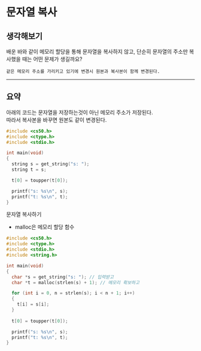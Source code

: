 # 문자열 복사 

## 생각해보기
배운 바와 같이 메모리 할당을 통해 문자열을 복사하지 않고, 단순히 문자열의 주소만 복사했을 때는 어떤 문제가 생길까요?
```
같은 메모리 주소를 가리키고 있기에 변경시 원본과 복사본이 함께 변경된다.
```

- - -

## 요약

아래의 코드는 문자열을 저장하는것이 아닌 메모리 주소가 저장된다.  
따라서 복사본을 바꾸면 원본도 같이 변경된다.  
``` c
#include <cs50.h>
#include <ctype.h>
#include <stdio.h>

int main(void)
{
  string s = get_string("s: ");
  string t = s;

  t[0] = toupper(t[0]);

  printf("s: %s\n", s);
  printf("t: %s\n", t);
}
```

문자열 복사하기 
- malloc은 메모리 할당 함수
``` c
#include <cs50.h>
#include <ctype.h>
#include <stdio.h>
#include <string.h>

int main(void)
{
  char *s = get_string("s: "); // 입력받고
  char *t = malloc(strlen(s) + 1); // 메모리 확보하고 

  for (int i = 0, n = strlen(s); i < n + 1; i++) 
  {
    t[i] = s[i];
  }
  
  t[0] = toupper(t[0]);

  printf("s: %s\n", s);
  printf("t: %s\n", t);
}
```